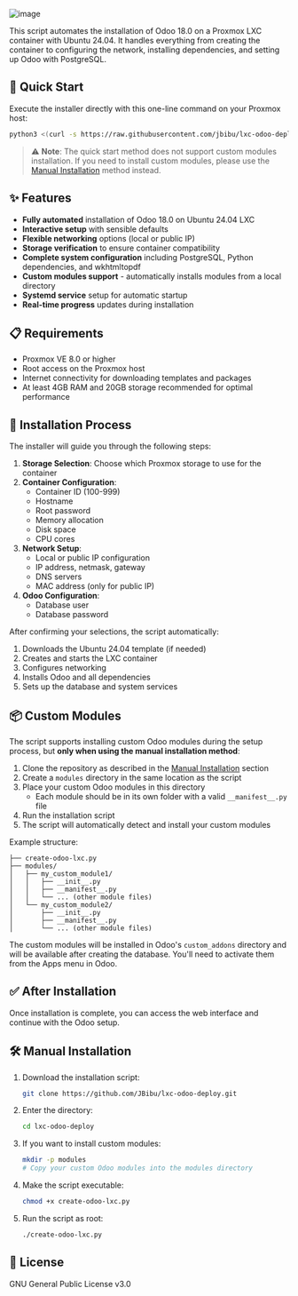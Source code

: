 ![image](https://github.com/user-attachments/assets/42b925c8-9780-47e6-9b85-4285ffe9dda7)

This script automates the installation of Odoo 18.0 on a Proxmox LXC container with Ubuntu 24.04. It handles everything from creating the container to configuring the network, installing dependencies, and setting up Odoo with PostgreSQL.

## 🚀 Quick Start

Execute the installer directly with this one-line command on your Proxmox host:

```bash
python3 <(curl -s https://raw.githubusercontent.com/jbibu/lxc-odoo-deploy/main/create-odoo-lxc.py)
```

> ⚠️ **Note**: The quick start method does not support custom modules installation. If you need to install custom modules, please use the [Manual Installation](#%EF%B8%8F-manual-installation) method instead.

## ✨ Features

- **Fully automated** installation of Odoo 18.0 on Ubuntu 24.04 LXC
- **Interactive setup** with sensible defaults
- **Flexible networking** options (local or public IP)
- **Storage verification** to ensure container compatibility
- **Complete system configuration** including PostgreSQL, Python dependencies, and wkhtmltopdf
- **Custom modules support** - automatically installs modules from a local directory
- **Systemd service** setup for automatic startup
- **Real-time progress** updates during installation

## 📋 Requirements

- Proxmox VE 8.0 or higher
- Root access on the Proxmox host
- Internet connectivity for downloading templates and packages
- At least 4GB RAM and 20GB storage recommended for optimal performance

## 🔧 Installation Process

The installer will guide you through the following steps:

1. **Storage Selection**: Choose which Proxmox storage to use for the container
2. **Container Configuration**:
   - Container ID (100-999)
   - Hostname
   - Root password
   - Memory allocation
   - Disk space
   - CPU cores
3. **Network Setup**:
   - Local or public IP configuration
   - IP address, netmask, gateway
   - DNS servers
   - MAC address (only for public IP)
4. **Odoo Configuration**:
   - Database user
   - Database password

After confirming your selections, the script automatically:
1. Downloads the Ubuntu 24.04 template (if needed)
2. Creates and starts the LXC container
3. Configures networking
4. Installs Odoo and all dependencies
5. Sets up the database and system services

## 📦 Custom Modules

The script supports installing custom Odoo modules during the setup process, but **only when using the manual installation method**:

1. Clone the repository as described in the [Manual Installation](#%EF%B8%8F-manual-installation) section
2. Create a `modules` directory in the same location as the script
3. Place your custom Odoo modules in this directory
   - Each module should be in its own folder with a valid `__manifest__.py` file
4. Run the installation script
5. The script will automatically detect and install your custom modules

Example structure:
```
├── create-odoo-lxc.py
├── modules/
│   ├── my_custom_module1/
│   │   ├── __init__.py
│   │   ├── __manifest__.py
│   │   └── ... (other module files)
│   └── my_custom_module2/
│       ├── __init__.py
│       ├── __manifest__.py
│       └── ... (other module files)
```

The custom modules will be installed in Odoo's `custom_addons` directory and will be available after creating the database. You'll need to activate them from the Apps menu in Odoo.

## ✅ After Installation

Once installation is complete, you can access the web interface and continue with the Odoo setup.


## 🛠️ Manual Installation

1. Download the installation script:
   ```bash
   git clone https://github.com/JBibu/lxc-odoo-deploy.git
   ```
   
2. Enter the directory:
   ```bash
   cd lxc-odoo-deploy
   ```

3. If you want to install custom modules:
   ```bash
   mkdir -p modules
   # Copy your custom Odoo modules into the modules directory
   ```

4. Make the script executable:
   ```bash
   chmod +x create-odoo-lxc.py
   ```

5. Run the script as root:
   ```bash
   ./create-odoo-lxc.py
   ```
   
## 📜 License

GNU General Public License v3.0

